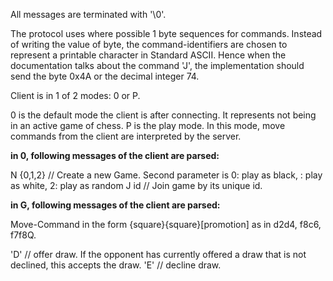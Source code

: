 All messages are terminated with '\0'.

The protocol uses where possible 1 byte sequences for commands. Instead of writing the value of byte, the command-identifiers are chosen to represent a printable character in Standard ASCII.
Hence when the documentation talks about the command 'J', the implementation should send the byte 0x4A or the decimal integer 74.

Client is in 1 of 2 modes: 0 or P.

0 is the default mode the client is after connecting. It represents not being in an active game of chess.
P is the play mode. In this mode, move commands from the client are interpreted by the server.

**in 0, following messages of the client are parsed:**

N {0,1,2} // Create a new Game. Second parameter is 0: play as black, : play as white, 2: play as random
J id // Join game by its unique id.


**in G, following messages of the client are parsed:**

Move-Command in the form {square}{square}[promotion] as in d2d4, f8c6, f7f8Q.

'D' // offer draw. If the opponent has currently offered  a draw that is not declined, this accepts the draw.
'E' // decline draw.

